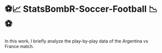 #  ⚽️📈 StatsBombR-Soccer-Football 📉⚽️
In this work, I briefly analyze the play-by-play data of the Argentina vs France match.
